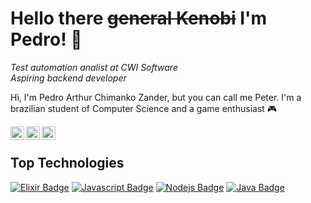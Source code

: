 # Hello there ~~general Kenobi~~ I'm Pedro! :vulcan_salute:
*Test automation analist at CWI Software* <br>
*Aspiring backend developer* <br>

Hi, I'm Pedro Arthur Chimanko Zander, but you can call me Peter. I'm a brazilian student of Computer Science and a game enthusiast :video_game: <br/>

<a href="https://www.linkedin.com/in/pedro-arthur-zander/">
    <img align="left" alt="Pedro's LinkedIn" width="22px" src="https://cdn.jsdelivr.net/npm/simple-icons@v3/icons/linkedin.svg" />
</a>
<a href="http://instagram.com/pedrozander">
    <img align="left" alt="Pedro's Instagram" width="22px" src="https://cdn.jsdelivr.net/npm/simple-icons@v3/icons/instagram.svg" />
</a>
<a href="https://twitter.com/peterzeira">
    <img align="left" alt="Pedro Zander | Twitter" width="22px" src="https://cdn.jsdelivr.net/npm/simple-icons@v3/icons/twitter.svg" />
</a>
<br/>

## Top Technologies
[![Elixir Badge](https://img.shields.io/badge/-Elixir-4e2a8e?style=for-the-badge&labelColor=black&logo=elixir&logoColor=4e2a8e)](https://elixir-lang.org/)
[![Javascript Badge](https://img.shields.io/badge/-Javascript-F0DB4F?style=for-the-badge&labelColor=black&logo=javascript&logoColor=F0DB4F)](https://www.javascript.com/)
[![Nodejs Badge](https://img.shields.io/badge/-Nodejs-3C873A?style=for-the-badge&labelColor=black&logo=node.js&logoColor=3C873A)](https://nodejs.org/)
[![Java Badge](https://img.shields.io/badge/-Java-fc7777?style=for-the-badge&labelColor=black&logo=java&logoColor=fc7777)](https://www.java.com/pt-BR/)